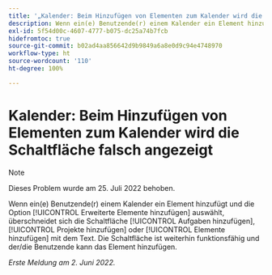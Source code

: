 ```yaml
---
title: '„Kalender: Beim Hinzufügen von Elementen zum Kalender wird die Schaltfläche falsch angezeigt“'
description: Wenn ein(e) Benutzende(r) einem Kalender ein Element hinzufügt und die Option [!UICONTROL Erweiterte Elemente hinzufügen] auswählt, überschneidet sich die Schaltfläche [!UICONTROL Aufgaben hinzufügen], [!UICONTROL Projekte hinzufügen] oder [!UICONTROL Elemente hinzufügen] mit dem Text. Die Schaltfläche ist weiterhin funktionsfähig und der/die Benutzende kann das Element hinzufügen.
exl-id: 5f54d00c-4607-4777-b075-dc25a74b7fcb
hidefromtoc: true
source-git-commit: b02ad4aa856642d9b9849a6a8e0d9c94e4748970
workflow-type: ht
source-wordcount: '110'
ht-degree: 100%

---
```


# Kalender: Beim Hinzufügen von Elementen zum Kalender wird die Schaltfläche falsch angezeigt

>[!NOTE]
>
>Dieses Problem wurde am 25. Juli 2022 behoben.

Wenn ein(e) Benutzende(r) einem Kalender ein Element hinzufügt und die Option [!UICONTROL Erweiterte Elemente hinzufügen] auswählt, überschneidet sich die Schaltfläche [!UICONTROL Aufgaben hinzufügen], [!UICONTROL Projekte hinzufügen] oder [!UICONTROL Elemente hinzufügen] mit dem Text. Die Schaltfläche ist weiterhin funktionsfähig und der/die Benutzende kann das Element hinzufügen.

_Erste Meldung am 2. Juni 2022._
